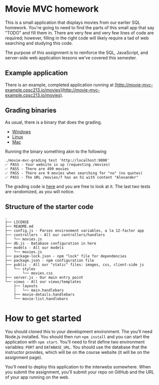 # Movie MVC homework

This is a small application that displays movies from
our earlier SQL homework. You're going to need to find
the parts of this small app that say "TODO" and fill 
them in. There are very few and very few lines of code
are required; however, filling in the 
right code will likely require a tad of web
searching and studying this code.

The purpose of this assignment is to reinforce the 
SQL, JavaScript, and server-side web application 
lessons we've covered this semester.

## Example application

There is an example, completed application
running at [http://movie-mvc-example.cpsc213.io/movies](http://movie-mvc-example.cpsc213.io/movies). 

## Grading binaries

As usual, there is a binary that does the grading.

* [Windows](http://public.cpsc213.io/movie-mvc-grading-windows-v1.0.exe)
* [Linux](http://public.cpsc213.io/movie-mvc-grading-linux-v1.0)
* [Mac](http://public.cpsc213.io/movie-mvc-grading-mac-v1.0)

Running the binary something akin to the following

```
./movie-mvc-grading test 'http://localhost:9000'
✅ PASS - Your website is up (requesting /movies)
✅ PASS - There are 499 movies
✅ PASS - There are 9 movies when searching for "no" (no quotes)
✅ PASS - The URL /movies/7 has an h1 with content "Alexander"
```

The grading code is
[here](https://github.com/yale-cpsc-213/movie-mvc-grading) and you
are free to look at it. The last two tests are randomized, as you
will notice.

## Structure of the starter code

```
.
├── LICENSE
├── README.md
├── config.js - Parses environment variables, a la 12-factor app
├── controllers - All our controllers/handlers
│   └── movies.js
├── db.js - Database configuration in here
├── models - All our models
│   └── movies.js
├── package-lock.json - npm "lock" file for dependencies
├── package.json - npm configuration file
├── public - All our "static" files: images, css, client-side js
│   └── styles
│       └── movies.css
├── server.js - Our main entry point
└── views - All our views/templates
    ├── layouts
    │   └── main.handlebars
    ├── movie-details.handlebars
    └── movie-list.handlebars
```

# How to get started

You should cloned this to your development environment.
The you'll need Node.js installed. You should then run
`npm install` and you can start the application with 
`npm start`. You'll need to first define two environment
variables: `PORT` and `DATABASE_URL`. You should use the
database that the instructor provides, which will be on
the course website (it will be on the assignment page).

You'll need to deploy this application to the interwebs
somewhere. When you submit the assignment, you'll submit
your repo on GitHub and the URL of your app running on
the web.